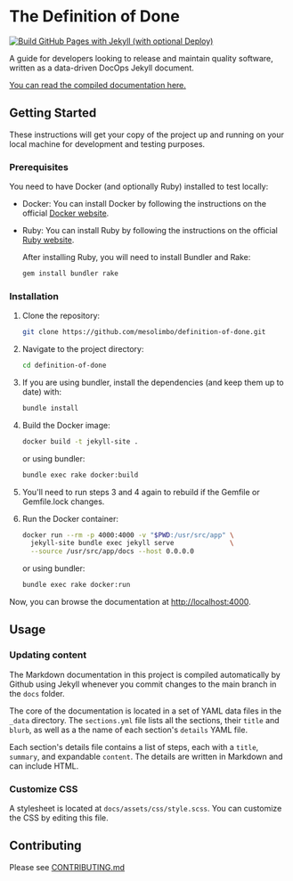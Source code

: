 # The Definition of Done

[![Build GitHub Pages with Jekyll (with optional Deploy)](https://github.com/mesolimbo/definition-of-done/actions/workflows/jekyll-gh-pages.yml/badge.svg)](https://github.com/mesolimbo/definition-of-done/actions/workflows/jekyll-gh-pages.yml)

A guide for developers looking to release and maintain quality software, written as a data-driven DocOps Jekyll document.

[You can read the compiled documentation here.](https://isitdone.work/)

## Getting Started

These instructions will get your copy of the project up and running on your local machine for development and testing purposes.

### Prerequisites

You need to have Docker (and optionally Ruby) installed to test locally:

- Docker: You can install Docker by following the instructions on the official [Docker website](https://docs.docker.com/get-docker/).
- Ruby: You can install Ruby by following the instructions on the official [Ruby website](https://www.ruby-lang.org/en/documentation/installation/).
  
  After installing Ruby, you will need to install Bundler and Rake:
   
  ```bash
  gem install bundler rake
  ```

### Installation

1. Clone the repository:
    ```bash
    git clone https://github.com/mesolimbo/definition-of-done.git
    ```
2. Navigate to the project directory:
    ```bash
    cd definition-of-done
    ```
3. If you are using bundler, install the dependencies (and keep them up to date) with:
    ```bash
    bundle install
    ```
4. Build the Docker image:
    ```bash
    docker build -t jekyll-site .
    ```
    or using bundler:
    ```bash
    bundle exec rake docker:build
    ```
   
5. You'll need to run steps 3 and 4 again to rebuild if the Gemfile or Gemfile.lock changes.

6. Run the Docker container:
    ```bash
    docker run --rm -p 4000:4000 -v "$PWD:/usr/src/app" \
      jekyll-site bundle exec jekyll serve              \
      --source /usr/src/app/docs --host 0.0.0.0
    ```
   or using bundler:
    ```bash
    bundle exec rake docker:run
    ```

Now, you can browse the documentation at [http://localhost:4000](http://localhost:4000).

## Usage

### Updating content

The Markdown documentation in this project is compiled automatically by Github using Jekyll whenever you commit changes to the main branch in the `docs` folder.

The core of the documentation is located in a set of YAML data files in the `_data` directory. The `sections.yml` file lists all the sections, their `title` and `blurb`, as well as a the name of each section's `details` YAML file.

Each section's details file contains a list of steps, each with a `title`, `summary`, and expandable `content`. The details are written in Markdown and can include HTML.

### Customize CSS

A stylesheet is located at `docs/assets/css/style.scss`. You can customize the CSS by editing this file.

## Contributing

Please see [CONTRIBUTING.md](https://github.com/mesolimbo/definition-of-done/blob/main/CONTRIBUTING.md)
